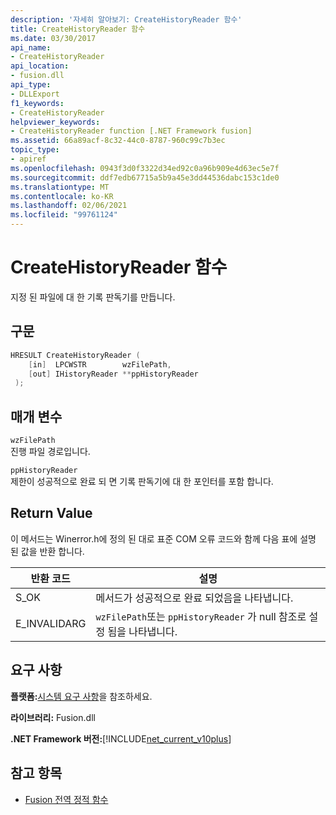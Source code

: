 ```yaml
---
description: '자세히 알아보기: CreateHistoryReader 함수'
title: CreateHistoryReader 함수
ms.date: 03/30/2017
api_name:
- CreateHistoryReader
api_location:
- fusion.dll
api_type:
- DLLExport
f1_keywords:
- CreateHistoryReader
helpviewer_keywords:
- CreateHistoryReader function [.NET Framework fusion]
ms.assetid: 66a89acf-8c32-44c0-8787-960c99c7b3ec
topic_type:
- apiref
ms.openlocfilehash: 0943f3d0f3322d34ed92c0a96b909e4d63ec5e7f
ms.sourcegitcommit: ddf7edb67715a5b9a45e3dd44536dabc153c1de0
ms.translationtype: MT
ms.contentlocale: ko-KR
ms.lasthandoff: 02/06/2021
ms.locfileid: "99761124"
---
```

# <a name="createhistoryreader-function"></a>CreateHistoryReader 함수

지정 된 파일에 대 한 기록 판독기를 만듭니다.  
  
## <a name="syntax"></a>구문  
  
```cpp  
HRESULT CreateHistoryReader (  
    [in]  LPCWSTR        wzFilePath,  
    [out] IHistoryReader **ppHistoryReader  
 );  
```  
  
## <a name="parameters"></a>매개 변수  

 `wzFilePath`  
 진행 파일 경로입니다.  
  
 `ppHistoryReader`  
 제한이 성공적으로 완료 되 면 기록 판독기에 대 한 포인터를 포함 합니다.  
  
## <a name="return-value"></a>Return Value  

 이 메서드는 Winerror.h에 정의 된 대로 표준 COM 오류 코드와 함께 다음 표에 설명 된 값을 반환 합니다.  
  
|반환 코드|설명|  
|-----------------|-----------------|  
|S_OK|메서드가 성공적으로 완료 되었음을 나타냅니다.|  
|E_INVALIDARG|`wzFilePath`또는 `ppHistoryReader` 가 null 참조로 설정 됨을 나타냅니다.|  
  
## <a name="requirements"></a>요구 사항  

 **플랫폼:**[시스템 요구 사항](../../get-started/system-requirements.md)을 참조하세요.  
  
 **라이브러리:** Fusion.dll  
  
 **.NET Framework 버전:**[!INCLUDE[net_current_v10plus](../../../../includes/net-current-v10plus-md.md)]  
  
## <a name="see-also"></a>참고 항목

- [Fusion 전역 정적 함수](fusion-global-static-functions.md)
